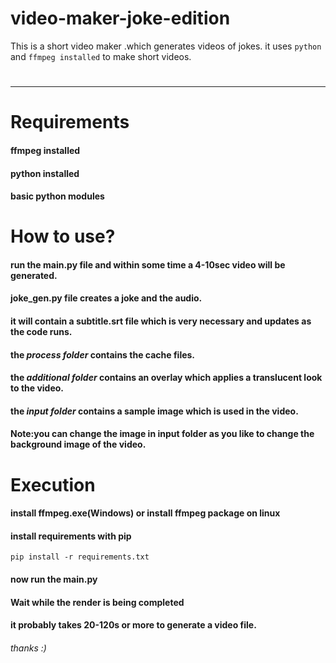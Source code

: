 # video-maker-joke-edition
This is a short video maker .which generates videos of jokes. it uses `python` and `ffmpeg installed` to make short videos.
  # 
***
# Requirements
  #### ffmpeg installed 
  #### python installed
  #### basic python modules
  # 
# How to use?
  #### run the main.py file and within some time a 4-10sec video will be generated.
  #### joke_gen.py file creates a joke and the audio.
  #### it will contain a subtitle.srt file which is very necessary and updates as the code runs.
  #### the *process folder* contains the cache files.
  #### the *additional folder* contains an overlay which applies a translucent look to the video.
  #### the *input folder* contains a sample image which is used in the video.
  #### Note:you can change the image in input folder as you like to change the background image of the video.
# Execution
  #### install ffmpeg.exe(Windows) or install ffmpeg package on linux
  #### install requirements with pip
    pip install -r requirements.txt
  #### now run the main.py
  #### Wait while the render is being completed 
  #### it probably takes 20-120s or more to generate a video file.
  ###### thanks :)

